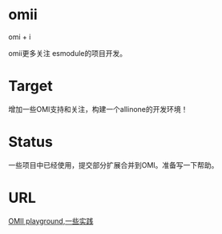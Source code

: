 # omii
omi + i

omii更多关注 esmodule的项目开发。

# Target
增加一些OMI支持和关注，构建一个allinone的开发环境！

# Status
一些项目中已经使用，提交部分扩展合并到OMI。准备写一下帮助。

# URL
[OMII playground,一些实践](http://omii.flatweb.net "title")


